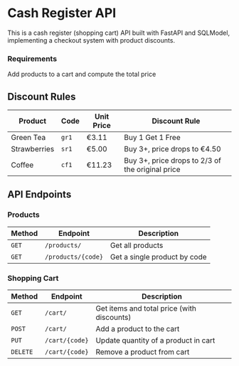 # Cash Register API

This is a cash register (shopping cart) API built with FastAPI and SQLModel, implementing a checkout system with product discounts.

### Requirements
Add products to a cart and compute the total price

## Discount Rules

| Product  | Code | Unit Price | Discount Rule | 
| ------------- | ------------- | ------------- | ------------- |
| Green Tea  | `gr1`  | €3.11 | Buy 1 Get 1 Free |
| Strawberries  | `sr1`  | €5.00 | Buy 3+, price drops to €4.50 |
| Coffee | `cf1`  | €11.23 | Buy 3+, price drops to 2/3 of the original price |

## API Endpoints

### Products

| Method  | Endpoint | Description | 
| ------------- | ------------- | ------------- |
| `GET`  | `/products/`  | Get all products  |
| `GET`  | `/products/{code}`  | Get a single product by code |

### Shopping Cart

| Method  | Endpoint | Description | 
| ------------- | ------------- | ------------- |
| `GET`  | `/cart/`  | Get items and total price (with discounts)  |
| `POST`  | `/cart/`  | Add a product to the cart |
| `PUT`  | `/cart/{code}` | Update quantity of a product in cart |
| `DELETE`  | `/cart/{code}` | Remove a product from cart |